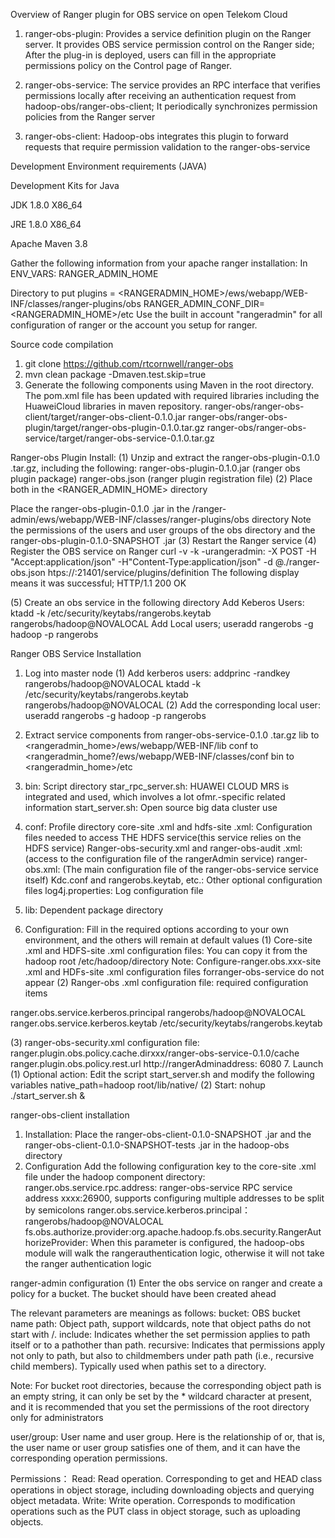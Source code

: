 Overview of Ranger plugin for OBS service on open Telekom Cloud
 

1.	ranger-obs-plugin: Provides a service definition plugin on the Ranger server. It provides OBS service permission control on the Ranger side; After the plug-in is deployed, users can fill in the appropriate permissions policy on the Control page of Ranger. 

2.	ranger-obs-service: The service provides an RPC interface that verifies permissions locally after receiving an authentication request from hadoop-obs/ranger-obs-client; It periodically synchronizes permission policies from the Ranger server 

3.	ranger-obs-client: Hadoop-obs integrates this plugin to forward requests that require permission validation to the ranger-obs-service

Development Environment requirements (JAVA)

Development Kits for Java

JDK 1.8.0 X86_64

JRE 1.8.0 X86_64

Apache Maven 3.8

Gather the following information from your apache ranger installation:
In ENV_VARS: RANGER_ADMIN_HOME

Directory to put plugins = <RANGERADMIN_HOME>/ews/webapp/WEB-INF/classes/ranger-plugins/obs
RANGER_ADMIN_CONF_DIR=<RANGERADMIN_HOME>/etc
Use the built in account "rangeradmin" for all configuration of ranger or the account you setup for ranger.


Source code compilation
1.	git clone https://github.com/rtcornwell/ranger-obs
2.	mvn clean package -Dmaven.test.skip=true
3.	Generate the following components using Maven in the root directory. The pom.xml file has been updated with required libraries including the HuaweiCloud libraries in maven repository.
ranger-obs/ranger-obs-client/target/ranger-obs-client-0.1.0.jar
ranger-obs/ranger-obs-plugin/target/ranger-obs-plugin-0.1.0.tar.gz
ranger-obs/ranger-obs-service/target/ranger-obs-service-0.1.0.tar.gz

Ranger-obs Plugin Install:
 (1) Unzip and extract the ranger-obs-plugin-0.1.0 .tar.gz, including the following:
ranger-obs-plugin-0.1.0.jar (ranger obs plugin package)
ranger-obs.json (ranger plugin registration file)
(2) Place both in the <RANGER_ADMIN_HOME> directory

Place the ranger-obs-plugin-0.1.0 .jar in the /ranger-admin/ews/webapp/WEB-INF/classes/ranger-plugins/obs directory
Note the permissions of the users and user groups of the obs directory and the ranger-obs-plugin-0.1.0-SNAPSHOT .jar
(3) Restart the Ranger service
(4) Register the OBS service on Ranger
curl -v -k -urangeradmin:<password> -X POST -H "Accept:application/json" -H"Content-Type:application/json"  -d @./ranger-obs.json htps://<masterhost>:21401/service/plugins/definition
The following display means it was successful; HTTP/1.1 200 OK

(5) Create an obs service in the following directory
	Add Keberos Users: ktadd -k /etc/security/keytabs/rangerobs.keytab rangerobs/hadoop@NOVALOCAL
	Add Local users; useradd rangerobs -g hadoop -p rangerobs

Ranger OBS Service Installation 
1.	Log into master node
(1) Add kerberos users:
addprinc -randkey rangerobs/hadoop@NOVALOCAL
ktadd -k /etc/security/keytabs/rangerobs.keytab rangerobs/hadoop@NOVALOCAL
(2) Add the corresponding local user: useradd rangerobs -g hadoop -p rangerobs

2.	Extract service components from ranger-obs-service-0.1.0 .tar.gz
lib to <rangeradmin_home>/ews/webapp/WEB-INF/lib
conf to <rangeradmin_home?/ews/webapp/WEB-INF/classes/conf
bin to <rangeradmin_home>/etc

3.	 bin: Script directory
star_rpc_server.sh: HUAWEI CLOUD MRS is integrated and used, which involves a lot ofmr.-specific related information
start_server.sh: Open source big data cluster use
4.	 conf: Profile directory
core-site .xml and hdfs-site .xml: Configuration files needed to access THE HDFS service(this service relies on the HDFS service)
Ranger-obs-security.xml and ranger-obs-audit .xml: (access to the configuration file of the rangerAdmin service)
ranger-obs.xml: (The main configuration file of the ranger-obs-service service itself)
Kdc.conf and rangerobs.keytab, etc.: Other optional configuration files
log4j.properties: Log configuration file
5.	lib: Dependent package directory
6.	Configuration: Fill in the required options according to your own environment, and the others will remain at default values
(1) Core-site .xml and HDFS-site .xml configuration files:
You can copy it from the hadoop root /etc/hadoop/directory
Note: Configure-ranger.obs.xxx-site .xml and HDFs-site .xml configuration files forranger-obs-service do not appear
(2) Ranger-obs .xml configuration file: required configuration items
<!-- ranger-obs-service Kerberos -->
<property>
<name>ranger.obs.service.kerberos.principal</name>
<value>rangerobs/hadoop@NOVALOCAL</value>
</property>
<!-- ranger-obs-servic Kerberos  -->
<property>
<name>ranger.obs.service.kerberos.keytab</name>
<value>/etc/security/keytabs/rangerobs.keytab</value>
</property>

(3) ranger-obs-security.xml configuration file: ranger.plugin.obs.policy.cache.dirxxx/ranger-obs-service-0.1.0/cache ranger.plugin.obs.policy.rest.url
http://rangerAdminaddress: 6080
7. Launch
(1) Optional action: Edit the script start_server.sh and modify the following variables
native_path=hadoop root/lib/native/
(2) Start: nohup ./start_server.sh &





ranger-obs-client installation
1. Installation:
Place the ranger-obs-client-0.1.0-SNAPSHOT .jar and the ranger-obs-client-0.1.0-SNAPSHOT-tests .jar in the hadoop-obs directory
2. Configuration
Add the following configuration key to the core-site .xml file under the hadoop component directory:
ranger.obs.service.rpc.address: ranger-obs-service RPC service address xxxx:26900, supports configuring multiple addresses to be split by semicolons
ranger.obs.service.kerberos.principal：rangerobs/hadoop@NOVALOCAL
fs.obs.authorize.provider:org.apache.hadoop.fs.obs.security.RangerAuthorizeProvider: When this parameter is configured, the hadoop-obs module will walk the rangerauthentication logic, otherwise it will not take the ranger authentication logic

ranger-admin configuration
(1)	Enter the obs service on ranger and create a policy for a bucket. The bucket should have been created ahead

The relevant parameters are meanings as follows:
bucket: OBS bucket name
path: Object path, support wildcards, note that object paths do not start with /.
include: Indicates whether the set permission applies to path itself or to a pathother than path.
recursive: Indicates that permissions apply not only to path, but also to childmembers under path path (i.e., recursive child members). Typically used when pathis set to a directory.

Note: For bucket root directories, because the corresponding object path is an empty string, it can only be set by the * wildcard character at present, and it is recommended that you set the permissions of the root directory only for administrators

user/group: 
User name and user group. Here is the relationship of or, that is, the user name or user group satisfies one of them, and it can have the corresponding operation permissions.

Permissions：
Read: Read operation. Corresponding to get and HEAD class operations in object storage, including downloading objects and querying object metadata.
Write: Write operation. Corresponds to modification operations such as the PUT class in object storage, such as uploading objects.


